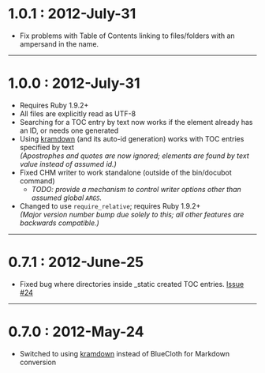 # 1.0.1 : 2012-July-31
* Fix problems with Table of Contents linking to files/folders with an ampersand in the name.

----

# 1.0.0 : 2012-July-31
* Requires Ruby 1.9.2+
* All files are explicitly read as UTF-8
* Searching for a TOC entry by text now works if the element already has an ID, or needs one generated
* Using [kramdown](http://kramdown.rubyforge.org/) (and its auto-id generation) works with TOC entries specified by text  
  _(Apostrophes and quotes are now ignored; elements are found by text value instead of assumed id.)_
* Fixed CHM writer to work standalone (outside of the bin/docubot command)
  * _TODO: provide a mechanism to control writer options other than assumed global `ARGS`._
* Changed to use `require_relative`; requires Ruby 1.9.2+  
  _(Major version number bump due solely to this; all other features are backwards compatible.)_

----

# 0.7.1 : 2012-June-25
* Fixed bug where directories inside _static created TOC entries.
  [Issue #24](https://github.com/Phrogz/docubot/issues/24)

----

# 0.7.0 : 2012-May-24
* Switched to using [kramdown](http://kramdown.rubyforge.org/) instead of BlueCloth for Markdown conversion